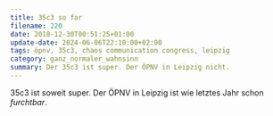 ```yaml
---
title: 35c3 so far
filename: 220
date: 2018-12-30T00:51:25+01:00
update-date: 2024-06-06T22:10:00+02:00
tags: öpnv, 35c3, chaos communication congress, leipzig
category: ganz_normaler_wahnsinn
summary: Der 35c3 ist super. Der ÖPNV in Leipzig nicht.
---
```


35c3 ist soweit super. Der ÖPNV in Leipzig ist wie letztes Jahr schon *furchtbar*.
